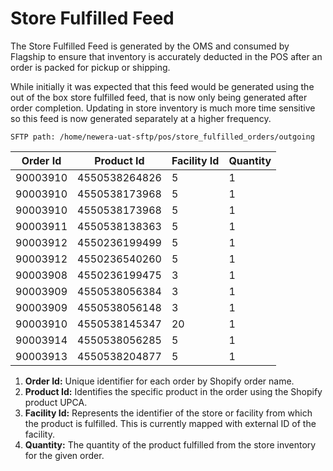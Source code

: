 # Store Fulfilled Feed

The Store Fulfilled Feed is generated by the OMS and consumed by Flagship to ensure that inventory is accurately deducted in the POS after an order is packed for pickup or shipping.

While initially it was expected that this feed would be generated using the out of the box store fulfilled feed, that is now only being generated after order completion. Updating in store inventory is much more time sensitive so this feed is now generated separately at a higher frequency.

```
SFTP path: /home/newera-uat-sftp/pos/store_fulfilled_orders/outgoing
```

| Order Id | Product Id      | Facility Id | Quantity | 
|----------|-----------------|-------------|----------|
| 90003910 | 4550538264826   | 5           | 1 |
| 90003910 | 4550538173968   | 5           | 1 |
| 90003910 | 4550538173968   | 5           | 1 |
| 90003911 | 4550538138363   | 5           | 1 |
| 90003912 | 4550236199499   | 5           | 1 |
| 90003912 | 4550236540260   | 5           | 1 |
| 90003908 | 4550236199475   | 3           | 1 |
| 90003909 | 4550538056384   | 3           | 1 |
| 90003909 | 4550538056148   | 3           | 1 |
| 90003910 | 4550538145347   | 20          | 1 |
| 90003914 | 4550538056285   | 5           | 1 |
| 90003913 | 4550538204877   | 5           | 1 |

1. **Order Id:** Unique identifier for each order by Shopify order name.
2. **Product Id:** Identifies the specific product in the order using the Shopify product UPCA.
3. **Facility Id:** Represents the identifier of the store or facility from which the product is fulfilled. This is currently mapped with external ID of the facility.
4. **Quantity:** The quantity of the product fulfilled from the store inventory for the given order.
